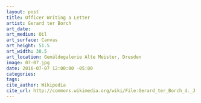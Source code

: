 ```yaml
---
layout: post
title: Officer Writing a Letter
artist: Gerard ter Borch
art_date:
art_medium: Oil
art_surface: Canvas
art_height: 51.5
art_width: 38.5
art_location: Gemäldegalerie Alte Meister, Dresden
image: 07-07.jpg
date: 2016-07-07 12:00:00 -05:00
categories:
tags:
cite_author: Wikipedia
cite_url: http://commons.wikimedia.org/wiki/File:Gerard_ter_Borch_d._J._006.jpg
---
```

